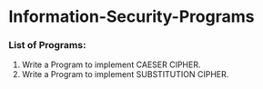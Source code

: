 # Information-Security-Programs

<h3>List of Programs:</h3>

1) Write a Program to implement CAESER CIPHER.
2) Write a Program to implement SUBSTITUTION CIPHER.
